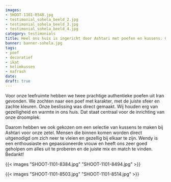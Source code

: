 ```yaml
---
images:
- SHOOT-1101-8548.jpg
- testimonial_sohela_beeld_2.jpg
- testimonial_sohela_beeld_3.jpg
- testimonial_sohela_beeld_4.jpg
category: testimonials
title: Heel ons huis is ingericht door Ashtari met poefen en kussens. Ontzettend gezellig!
banner: banner-sohela.jpg
tags:
- poef
- decoratief
- ikat
- kelimkussen
- mafrash
date: 
draft: true
---
```


Voor onze leefruimte hebben we twee prachtige authentieke poefen uit Iran gevonden. We zochten naar een poef met karakter, met de juiste sfeer en zachte kleuren. Onze beslissing was direct gemaakt.
Wij houden erg van gezelligheid en warmte in ons huis. Dat staat centraal voor de inrichting van onze droomplek.

<!--more-->

Daarom hebben we ook gekozen om een selectie van kussens te maken bij Ashtari voor onze zetel. Mensen die binnen komen worden direct uitgenodigd om zich neer te vleien en gezellig bij elkaar te zijn. Wendy is een enthousiaste en gepassioneerde vrouw en heeft ons zeer goed geholpen om alles uit te proberen en de juiste mix en match te vinden. Bedankt!

{{< images "SHOOT-1101-8384.jpg" "SHOOT-1101-8494.jpg" >}}

{{< images "SHOOT-1101-8503.jpg" "SHOOT-1101-8514.jpg" >}}

